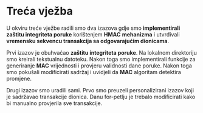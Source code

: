 # Treća vježba

U okviru treće vježbe radili smo dva izazova gdje smo **implementirali zaštitu integriteta poruke** korištenjem **HMAC** **mehanizma** i utvrđivali **vremensku sekvencu transakcija sa odgovarajućim dionicama**.

Prvi izazov je obuhvaćao **zaštitu integriteta poruke**. Na lokalnom direktoriju smo kreirali tekstualnu datoteku. Nakon toga smo implementirali funkcije za generiranje **MAC** vrijednosti i provjeru validnosti dane poruke. Nakon toga smo pokušali modificirati sadržaj i uvidjeli da **MAC** algoritam detektira promjene.

Drugi izazov smo uradili sami. Prvo smo preuzeli personalizirani izazov koji je sadržavao transakcije dionica.
Danu for-petlju je trebalo modificirati kako bi manualno provjerila sve transakcije.
